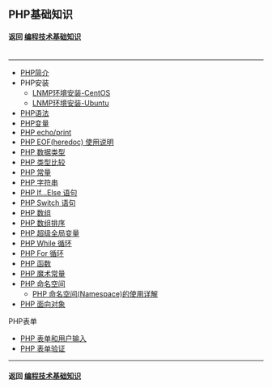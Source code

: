 ## PHP基础知识
#### 返回 [编程技术基础知识](../编程技术基础知识.md) <br><br>

***

- [PHP简介](./基础知识/PHP简介.md)
- PHP安装
  - [LNMP环境安装-CentOS](./LNMP环境安装笔记-CentOS.md)
  - [LNMP环境安装-Ubuntu](./LNMP环境安装笔记-Ubuntu.md)
- [PHP语法](./基础知识/PHP语法.md)
- [PHP变量](./基础知识/PHP变量.md)
- [PHP echo/print](./基础知识/PHP的echo和print语句.md)
- [PHP EOF(heredoc) 使用说明](./基础知识/PHP的EOF(heredoc)使用说明.md)
- [PHP 数据类型](./基础知识/PHP数据类型.md)
- [PHP 类型比较](./基础知识/PHP类型比较.md)
- [PHP 常量](./基础知识/PHP常量.md)
- [PHP 字符串](./基础知识/PHP字符串.md)
- [PHP If...Else 语句](./基础知识/PHP的If...Else语句.md)
- [PHP Switch 语句](./基础知识/PHP的Switch语句.md)
- [PHP 数组](./基础知识/PHP数组.md)
- [PHP 数组排序](./基础知识/PHP数组排序.md)
- [PHP 超级全局变量](./基础知识/PHP超级全局变量.md)
- [PHP While 循环](./基础知识/PHP的While循环.md)
- [PHP For 循环](./基础知识/PHP的For循环.md)
- [PHP 函数](./基础知识/PHP函数.md)
- [PHP 魔术常量](./基础知识/PHP魔术常量.md)
- [PHP 命名空间](./基础知识/PHP命名空间.md)
  - [PHP 命名空间(Namespace)的使用详解](./基础知识/PHP命名空间的使用详解.md)
- [PHP 面向对象](./基础知识/PHP面向对象.md)

PHP表单
- [PHP 表单和用户输入](./基础知识/PHP表单和用户输入.md)
- [PHP 表单验证](./基础知识/PHP表单验证.md)


***

#### 返回 [编程技术基础知识](../编程技术基础知识.md)